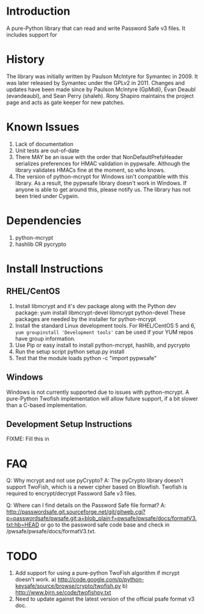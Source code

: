 Introduction
============
A pure-Python library that can read and write Password Safe v3 
files. It includes support for 

History
=======
The library was initially written by Paulson McIntyre for
Symantec in 2009. It was later released by Symantec under the 
GPLv2 in 2011. Changes and updates have been made since by Paulson
McIntyre (GpMidi), Evan Deaubl (evandeaubl), and Sean Perry (shaleh).
Rony Shapiro maintains the project page and acts as gate keeper
for new patches.   

Known Issues
============ 
 1) Lack of documentation
 2) Unit tests are out-of-date
 3) There MAY be an issue with the order that NonDefaultPrefsHeader serializes preferences for HMAC validation in pypwsafe. Although the library validates HMACs fine at the moment, so who knows. 
 4) The version of python-mcrypt for Windows isn't compatible with this library. As a result, the pypwsafe library doesn't work in Windows. If anyone is able to get around this, please notify us. The library has not been tried under Cygwin.    
	 
Dependencies
============
 1) python-mcrypt
 2) hashlib OR pycrypto

Install Instructions
====================

RHEL/CentOS
-----------
 1) Install libmcrypt and it's dev package along with the Python dev package: 
	yum install libmcrypt-devel libmcrypt python-devel
	These packages are needed by the installer for python-mcrypt
 2) Install the standard Linux development tools. For RHEL/CentOS 5 and 6, `yum groupinstall 'Development tools'` can be used if your YUM repos have group information. 
 3) Use Pip or easy install to install python-mcrypt, hashlib, and pycrypto
 4) Run the setup script
	python setup.py install
 5) Test that the module loads
	python -c "import pypwsafe"

Windows
-------
Windows is not currently supported due to issues with python-mcrypt. A
pure-Python Twofish implementation will allow future support, if a bit
slower than a C-based implementation. 
	
Development Setup Instructions
------------------------------
FIXME: Fill this in

FAQ
===
 Q: Why mcrypt and not use pyCrypto?
 A: The pyCrypto library doesn't support TwoFish, which is a newer cipher based on Blowfish. Twofish is required to encrypt/decrypt Password Safe v3 files.  

 Q: Where can I find details on the Password Safe file format?
 A: http://passwordsafe.git.sourceforge.net/git/gitweb.cgi?p=passwordsafe/pwsafe.git;a=blob_plain;f=pwsafe/pwsafe/docs/formatV3.txt;hb=HEAD or go to the password safe code base and check in /pwsafe/pwsafe/docs/formatV3.txt. 
	
TODO
====
 1) Add support for using a pure-python TwoFish algorithm if mcrypt doesn't work.
   a) http://code.google.com/p/python-keysafe/source/browse/crypto/twofish.py
   b) http://www.bjrn.se/code/twofishpy.txt 
 2) Need to update against the latest version of the official psafe format v3 doc.
